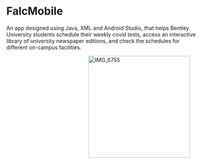 # FalcMobile

An app designed using Java, XML and Android Studio, that helps Bentley University students schedule their weekly covid tests, access an interactive library of university newspaper editions, and check the schedules for different on-campus facilities. 

<img width="268" align="right" hspace="20" alt="IMG_6755" src="https://user-images.githubusercontent.com/55258581/137229674-9136861f-79b7-4343-9d07-385f4c3d68bf.png">
